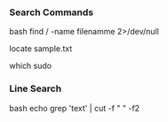 ### Search Commands

bash
find / -name filenamme 2>/dev/null

locate sample.txt

which sudo


### Line Search
bash
echo grep 'text' | cut -f " " -f2
